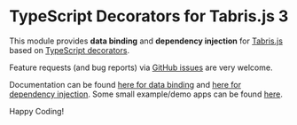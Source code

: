 # TypeScript Decorators for Tabris.js 3

This module provides __data binding__ and  __dependency injection__ for [Tabris.js](http://tabrisjs.com) based on [TypeScript decorators](http://www.typescriptlang.org/docs/handbook/decorators.html).

Feature requests (and bug reports) via [GitHub issues](https://github.com/eclipsesource/tabris-decorators/issues) are very welcome.

Documentation can be found [here for data binding](https://docs.tabris.com/latest/databinding/index.html) and [here for dependency injection](https://docs.tabris.com/latest/di/index.html). Some small example/demo apps can be found [here](https://github.com/eclipsesource/tabris-decorators/blob/master/examples).

Happy Coding!
